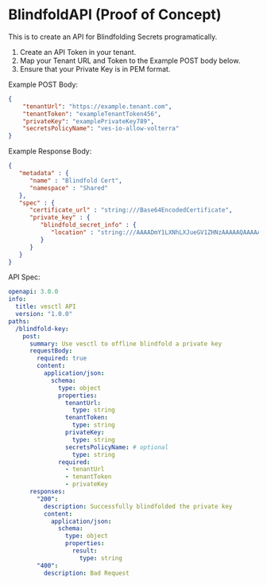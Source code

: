 # BlindfoldAPI (Proof of Concept)

This is to create an API for Blindfolding Secrets programatically.

1. Create an API Token in your tenant.
2. Map your Tenant URL and Token to the Example POST body below.
3. Ensure that your Private Key is in PEM format.

Example POST Body:

```json
{
    "tenantUrl": "https://example.tenant.com",
    "tenantToken": "exampleTenantToken456",
    "privateKey": "examplePrivateKey789",
    "secretsPolicyName": "ves-io-allow-volterra"
}
```

Example Response Body:

```json
{
   "metadata" : {
      "name" : "Blindfold Cert",
      "namespace" : "Shared"
   },
   "spec" : {
      "certificate_url" : "string:///Base64EncodedCertificate",
      "private_key" : {
         "blindfold_secret_info" : {
            "location" : "string:///AAAADmY1LXNhLXJueGV1ZHNzAAAAAQAAAAAAAABlAgAAAAUDh3Rb2QAAAQDH7"
         }
      }
   }
}
```

API Spec:

```yaml
openapi: 3.0.0
info:
  title: vesctl API
  version: "1.0.0"
paths:
  /blindfold-key:
    post:
      summary: Use vesctl to offline blindfold a private key
      requestBody:
        required: true
        content:
          application/json:
            schema:
              type: object
              properties:
                tenantUrl:
                  type: string
                tenantToken:
                  type: string
                privateKey:
                  type: string
                secretsPolicyName: # optional
                  type: string
              required: 
                - tenantUrl
                - tenantToken
                - privateKey
      responses:
        "200":
          description: Successfully blindfolded the private key
          content:
            application/json:
              schema:
                type: object
                properties:
                  result:
                    type: string
        "400":
          description: Bad Request

```
